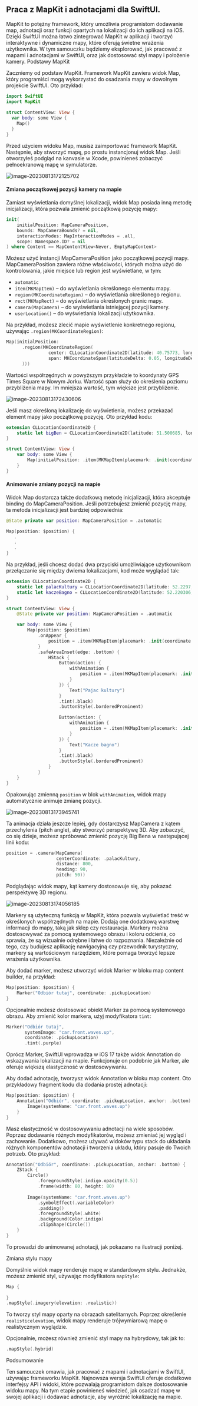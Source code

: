 ## Praca z MapKit i adnotacjami dla SwiftUI.





MapKit to potężny framework, który umożliwia programistom dodawanie map, adnotacji oraz funkcji opartych na lokalizacji do ich aplikacji na iOS. Dzięki SwiftUI można łatwo zintegrować MapKit w aplikacji i tworzyć interaktywne i dynamiczne mapy, które oferują świetne wrażenia użytkownika. W tym samouczku będziemy eksplorować, jak pracować z mapami i adnotacjami w SwiftUI, oraz jak dostosować styl mapy i położenie kamery.
Podstawy MapKit

Zaczniemy od podstaw MapKit. Framework MapKit zawiera widok Map, który programiści mogą wykorzystać do osadzania mapy w dowolnym projekcie SwiftUI. Oto przykład:

```swift
import SwiftUI
import MapKit
 
struct ContentView: View {
  var body: some View {
    Map()
  }
}
```

Przed użyciem widoku Map, musisz zaimportować framework MapKit. Następnie, aby stworzyć mapę, po prostu instancjonuj widok Map. Jeśli otworzyłeś podgląd na kanvasie w Xcode, powinieneś zobaczyć pełnoekranową mapę w symulatorze.



![image-20230813172125702](/Users/uta/Library/Application%20Support/typora-user-images/image-20230813172125702.png)



#### Zmiana początkowej pozycji kamery na mapie

Zamiast wyświetlania domyślnej lokalizacji, widok Map posiada inną metodę inicjalizacji, która pozwala zmienić początkową pozycję mapy:

```swift
init(
    initialPosition: MapCameraPosition,
    bounds: MapCameraBounds? = nil,
    interactionModes: MapInteractionModes = .all,
    scope: Namespace.ID? = nil
) where Content == MapContentView<Never, EmptyMapContent>
```

Możesz użyć instancji MapCameraPosition jako początkowej pozycji mapy. MapCameraPosition zawiera różne właściwości, których można użyć do kontrolowania, jakie miejsce lub region jest wyświetlane, w tym:

- `automatic`
- `item(MKMapItem)` – do wyświetlania określonego elementu mapy.
- `region(MKCoordinateRegion)` – do wyświetlania określonego regionu.
- `rect(MKMapRect)` – do wyświetlania określonych granic mapy.
- `camera(MapCamera)` – do wyświetlania istniejącej pozycji kamery.
- `userLocation()` – do wyświetlania lokalizacji użytkownika.

Na przykład, możesz zlecić mapie wyświetlenie konkretnego regionu, używając `.region(MKCoordinateRegion)`:

```swift
Map(initialPosition: 
      .region(MKCoordinateRegion(
                center: CLLocationCoordinate2D(latitude: 40.75773, longitude: -73.985708), 
                span: MKCoordinateSpan(latitudeDelta: 0.05, longitudeDelta: 0.05)
      )))
```

Wartości współrzędnych w powyższym przykładzie to koordynaty GPS Times Square w Nowym Jorku. Wartość span służy do określenia poziomu przybliżenia mapy. Im mniejsza wartość, tym większe jest przybliżenie.

![image-20230813172430606](image-20230813172430606.png)





Jeśli masz określoną lokalizację do wyświetlenia, możesz przekazać element mapy jako początkową pozycję. Oto przykład kodu:

```swift
extension CLLocationCoordinate2D {
    static let bigBen = CLLocationCoordinate2D(latitude: 51.500685, longitude: -0.124570)
}

struct ContentView: View {
    var body: some View {
        Map(initialPosition: .item(MKMapItem(placemark: .init(coordinate: .bigBen))))
    }
}
```

#### Animowanie zmiany pozycji na mapie

Widok Map dostarcza także dodatkową metodę inicjalizacji, która akceptuje binding do MapCameraPosition. Jeśli potrzebujesz zmienić pozycję mapy, ta metoda inicjalizacji jest bardziej odpowiednia:

```swift
@State private var position: MapCameraPosition = .automatic

Map(position: $position) {
   .
   .
   .
}
```

Na przykład, jeśli chcesz dodać dwa przyciski umożliwiające użytkownikom przełączanie się między dwiema lokalizacjami, kod może wyglądać tak:

```swift
extension CLLocationCoordinate2D {
    static let palacKultury = CLLocationCoordinate2D(latitude: 52.2297, longitude: 21.0115)
    static let kaczeBagno = CLLocationCoordinate2D(latitude: 52.220306, longitude: 21.017890)
}

struct ContentView: View {
    @State private var position: MapCameraPosition = .automatic

    var body: some View {
        Map(position: $position)
            .onAppear {
                position = .item(MKMapItem(placemark: .init(coordinate: .palacKultury)))
            }
            .safeAreaInset(edge: .bottom) {
                HStack {
                    Button(action: {
                        withAnimation {
                            position = .item(MKMapItem(placemark: .init(coordinate: .palacKultury)))
                        }
                    }) {
                        Text("Pajac kultury")
                    }
                    .tint(.black)
                    .buttonStyle(.borderedProminent)

                    Button(action: {
                        withAnimation {
                            position = .item(MKMapItem(placemark: .init(coordinate: .kaczeBagno)))
                        }
                    }) {
                        Text("Kacze bagno")
                    }
                    .tint(.black)
                    .buttonStyle(.borderedProminent)
                }
            }    
    }
}
```

Opakowując zmienną `position` w blok `withAnimation`, widok mapy automatycznie animuje zmianę pozycji.



![image-20230813173945741](image-20230813173945741.png)

Ta animacja działa jeszcze lepiej, gdy dostarczysz MapCamera z kątem przechylenia (pitch angle), aby stworzyć perspektywę 3D. Aby zobaczyć, co się dzieje, możesz spróbować zmienić pozycję Big Bena w następującej linii kodu:

```swift
position = .camera(MapCamera(
                   centerCoordinate: .palacKultury, 
                   distance: 800, 
                   heading: 90, 
                   pitch: 50))
```

Podglądając widok mapy, kąt kamery dostosowuje się, aby pokazać perspektywę 3D regionu.

![image-20230813174056185](image-20230813174056185.png)





Markery są użyteczną funkcją w MapKit, która pozwala wyświetlać treść w określonych współrzędnych na mapie. Dodają one dodatkową warstwę informacji do mapy, taką jak sklep czy restauracja. Markery można dostosowywać za pomocą systemowego obrazu i koloru odcienia, co sprawia, że są wizualnie odrębne i łatwe do rozpoznania. Niezależnie od tego, czy budujesz aplikację nawigacyjną czy przewodnik turystyczny, markery są wartościowym narzędziem, które pomaga tworzyć lepsze wrażenia użytkownika.

Aby dodać marker, możesz utworzyć widok Marker w bloku map content builder, na przykład:

```swift
Map(position: $position) {
    Marker("Odbiór tutaj", coordinate: .pickupLocation)
}
```

Opcjonalnie możesz dostosować obiekt Marker za pomocą systemowego obrazu. Aby zmienić kolor markera, użyj modyfikatora `tint`:

```swift
Marker("Odbiór tutaj", 
       systemImage: "car.front.waves.up", 
       coordinate: .pickupLocation)
       .tint(.purple)
```

Oprócz Marker, SwiftUI wprowadza w iOS 17 także widok Annotation do wskazywania lokalizacji na mapie. Funkcjonuje on podobnie jak Marker, ale oferuje większą elastyczność w dostosowywaniu.

Aby dodać adnotację, tworzysz widok Annotation w bloku map content. Oto przykładowy fragment kodu dla dodania prostej adnotacji:

```swift
Map(position: $position) {
    Annotation("Odbiór", coordinate: .pickupLocation, anchor: .bottom) {
        Image(systemName: "car.front.waves.up")
    }
}
```

Masz elastyczność w dostosowywaniu adnotacji na wiele sposobów. Poprzez dodawanie różnych modyfikatorów, możesz zmieniać jej wygląd i zachowanie. Dodatkowo, możesz używać widoków typu stack do układania różnych komponentów adnotacji i tworzenia układu, który pasuje do Twoich potrzeb. Oto przykład:

```swift
Annotation("Odbiór", coordinate: .pickupLocation, anchor: .bottom) {
    ZStack {
        Circle()
            .foregroundStyle(.indigo.opacity(0.5))
            .frame(width: 80, height: 80)
 
        Image(systemName: "car.front.waves.up")
            .symbolEffect(.variableColor)
            .padding()
            .foregroundStyle(.white)
            .background(Color.indigo)
            .clipShape(Circle())
    }
}
```

To prowadzi do animowanej adnotacji, jak pokazano na ilustracji poniżej.

Zmiana stylu mapy

Domyślnie widok mapy renderuje mapę w standardowym stylu. Jednakże, możesz zmienić styl, używając modyfikatora `mapStyle`:

```swift
Map {
 
}
.mapStyle(.imagery(elevation: .realistic))
```

To tworzy styl mapy oparty na obrazach satelitarnych. Poprzez określenie `realisticelevation`, widok mapy renderuje trójwymiarową mapę o realistycznym wyglądzie.

Opcjonalnie, możesz również zmienić styl mapy na hybrydowy, tak jak to:

```swift
.mapStyle(.hybrid)
```

Podsumowanie

Ten samouczek omawia, jak pracować z mapami i adnotacjami w SwiftUI, używając frameworku MapKit. Najnowsza wersja SwiftUI oferuje dodatkowe interfejsy API i widoki, które pozwalają programistom dalsze dostosowanie widoku mapy. Na tym etapie powinieneś wiedzieć, jak osadzać mapę w swojej aplikacji i dodawać adnotacje, aby wyróżnić lokalizację na mapie.